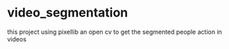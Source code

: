 # video_segmentation
this project using pixellib an open cv to get the segmented people action in videos
